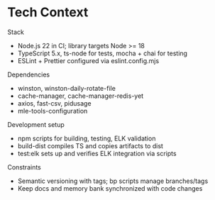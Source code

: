 # Tech Context

Stack
- Node.js 22 in CI; library targets Node >= 18
- TypeScript 5.x, ts-node for tests, mocha + chai for testing
- ESLint + Prettier configured via eslint.config.mjs

Dependencies
- winston, winston-daily-rotate-file
- cache-manager, cache-manager-redis-yet
- axios, fast-csv, pidusage
- mle-tools-configuration

Development setup
- npm scripts for building, testing, ELK validation
- build-dist compiles TS and copies artifacts to dist
- test:elk sets up and verifies ELK integration via scripts

Constraints
- Semantic versioning with tags; bp scripts manage branches/tags
- Keep docs and memory bank synchronized with code changes
